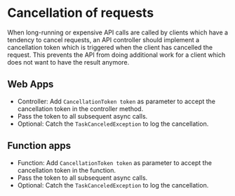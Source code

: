 # Cancellation of requests

When long-running or expensive API calls are called by clients which have a tendency to cancel requests, an API controller should implement a cancellation token which is triggered when the client has cancelled the request. This prevents the API from doing additional work for a client which does not want to have the result anymore.

## Web Apps

- Controller: Add `CancellationToken token` as parameter to accept the cancellation token in the controller method.
- Pass the token to all subsequent async calls. 
- Optional: Catch the `TaskCanceledException` to log the cancellation.

## Function apps

- Function: Add `CancellationToken token` as parameter to accept the cancellation token in the function.
- Pass the token to all subsequent async calls. 
- Optional: Catch the `TaskCanceledException` to log the cancellation.
